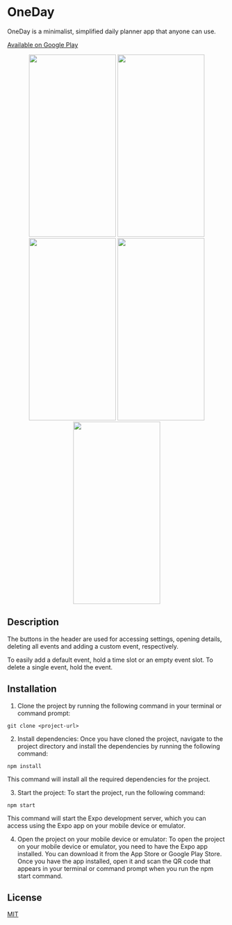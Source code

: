 # OneDay

OneDay is a minimalist, simplified daily planner app that anyone can use.

[Available on Google Play](https://play.google.com/store/apps/details?id=com.expo.oneday)

<div align="center" display="flex">
  <img src="https://user-images.githubusercontent.com/90425027/235015522-fb738600-7b2b-4dc6-98a8-845b20510151.png" width="200" height= "420">
  <img src="https://user-images.githubusercontent.com/90425027/235015535-9d443336-b628-4918-81f2-900c8528b15a.png" width="200" height= "420">
  <img src="https://user-images.githubusercontent.com/90425027/235015542-37a43566-66f8-4bd0-af38-15f4f59d1777.png" width="200" height= "420">
  <img src="https://user-images.githubusercontent.com/90425027/235015551-cd3986db-e516-4706-82ab-b795714a2bb6.png" width="200" height= "420">
  <img src="https://user-images.githubusercontent.com/90425027/235015560-aab49d82-4c00-407f-b66a-2b87c063ccd3.png" width="200" height= "420">
</div>

## Description

The buttons in the header are used for accessing settings, opening details, deleting all events and adding a custom event, respectively.

To easily add a default event, hold a time slot or an empty event slot. To delete a single event, hold the event.

## Installation

1. Clone the project by running the following command in your terminal or command prompt:
```
git clone <project-url>
```

2. Install dependencies: Once you have cloned the project, navigate to the project directory and install the dependencies by running the following command:
```
npm install
```
This command will install all the required dependencies for the project.

3. Start the project: To start the project, run the following command:
```
npm start
```
This command will start the Expo development server, which you can access using the Expo app on your mobile device or emulator.

4. Open the project on your mobile device or emulator: To open the project on your mobile device or emulator, you need to have the Expo app installed. You can download it from the App Store or Google Play Store. Once you have the app installed, open it and scan the QR code that appears in your terminal or command prompt when you run the npm start command.

## License

[MIT](https://choosealicense.com/licenses/mit/)

